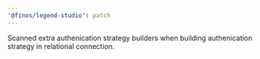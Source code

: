 ```yaml
---
'@finos/legend-studio': patch
---
```


Scanned extra authenication strategy builders when building authenication strategy in relational connection.
